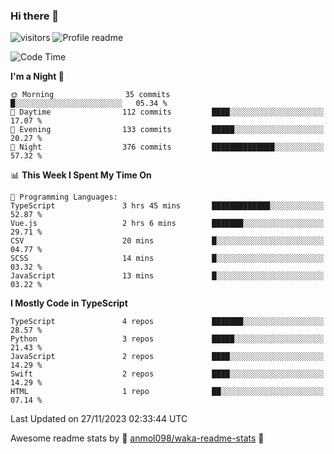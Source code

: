 ### Hi there 👋  
![visitors](https://visitor-badge.laobi.icu/badge?page_id=leverglowh) ![Profile readme](https://github.com/leverglowh/leverglowh/workflows/Profile%20readme/badge.svg?branch=master)

<!--START_SECTION:waka-->
![Code Time](http://img.shields.io/badge/Code%20Time-2%2C513%20hrs%2034%20mins-blue)

**I'm a Night 🦉** 

```text
🌞 Morning                35 commits          █░░░░░░░░░░░░░░░░░░░░░░░░   05.34 % 
🌆 Daytime                112 commits         ████░░░░░░░░░░░░░░░░░░░░░   17.07 % 
🌃 Evening                133 commits         █████░░░░░░░░░░░░░░░░░░░░   20.27 % 
🌙 Night                  376 commits         ██████████████░░░░░░░░░░░   57.32 % 
```


📊 **This Week I Spent My Time On** 

```text
💬 Programming Languages: 
TypeScript               3 hrs 45 mins       █████████████░░░░░░░░░░░░   52.87 % 
Vue.js                   2 hrs 6 mins        ███████░░░░░░░░░░░░░░░░░░   29.71 % 
CSV                      20 mins             █░░░░░░░░░░░░░░░░░░░░░░░░   04.77 % 
SCSS                     14 mins             █░░░░░░░░░░░░░░░░░░░░░░░░   03.32 % 
JavaScript               13 mins             █░░░░░░░░░░░░░░░░░░░░░░░░   03.22 % 
```

**I Mostly Code in TypeScript** 

```text
TypeScript               4 repos             ███████░░░░░░░░░░░░░░░░░░   28.57 % 
Python                   3 repos             █████░░░░░░░░░░░░░░░░░░░░   21.43 % 
JavaScript               2 repos             ████░░░░░░░░░░░░░░░░░░░░░   14.29 % 
Swift                    2 repos             ████░░░░░░░░░░░░░░░░░░░░░   14.29 % 
HTML                     1 repo              ██░░░░░░░░░░░░░░░░░░░░░░░   07.14 % 
```




 Last Updated on 27/11/2023 02:33:44 UTC
<!--END_SECTION:waka-->


Awesome readme stats by :star2: [anmol098/waka-readme-stats](https://github.com/anmol098/waka-readme-stats) :star2:
